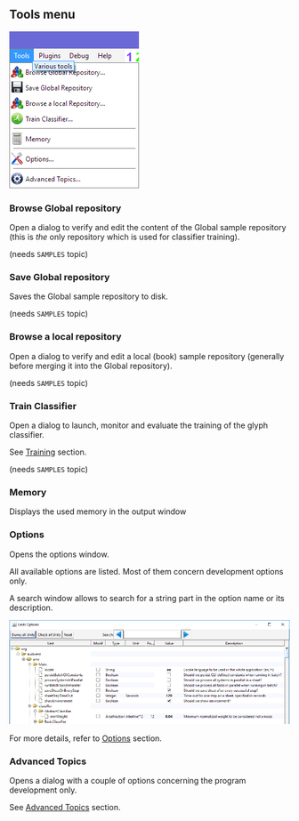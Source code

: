 ## Tools menu

![](../assets/tools_menu.png)

### Browse Global repository

Open a dialog to verify and edit the content of the Global sample repository
(this is _the_ only repository which is used for classifier training).

(needs `SAMPLES` topic)

### Save Global repository

Saves the Global sample repository to disk.

(needs `SAMPLES` topic)

### Browse a local repository

Open a dialog to verify and edit a local (book) sample repository
(generally before merging it into the Global repository).

(needs `SAMPLES` topic)

### Train Classifier

Open a dialog to launch, monitor and evaluate the training of the glyph classifier.

See [Training](../advanced/training.md) section.

(needs `SAMPLES` topic)

### Memory

Displays the used memory in the output window

### Options

Opens the options window.

All available options are listed.
Most of them concern development options only.

A search window allows to search for a string part in the option name or its description.

![](../assets/dialog_options.png)

For more details, refer to [Options](../advanced/options.md) section.

### Advanced Topics

Opens a dialog with a couple of options concerning the program development only.

See [Advanced Topics](../advanced/topics.md) section.
